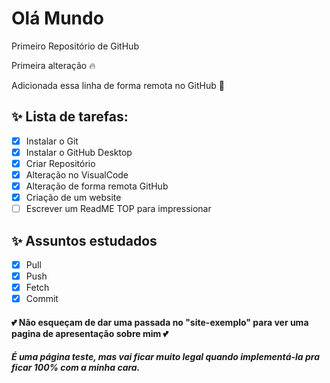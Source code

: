 # Olá Mundo
 Primeiro Repositório de GitHub 

 Primeira alteração :fire:

 Adicionada essa linha de forma remota no GitHub :couple_with_heart:

## ✨ Lista de tarefas:
 - [x] Instalar o Git
 - [x] Instalar o GitHub Desktop
 - [x] Criar Repositório
 - [x] Alteração no VisualCode
 - [x] Alteração de forma remota GitHub
 - [x] Criação de um website
 - [ ] Escrever um ReadME TOP para impressionar 
 
 ## ✨ Assuntos estudados
  - [x] Pull
  - [x] Push
  - [x] Fetch
  - [x] Commit

#### :two_hearts: Não esqueçam de dar uma passada no "site-exemplo" para ver uma pagina de apresentação sobre mim :two_hearts:
##### É uma página teste, mas vai ficar muito legal quando implementá-la pra ficar 100% com a minha cara.
